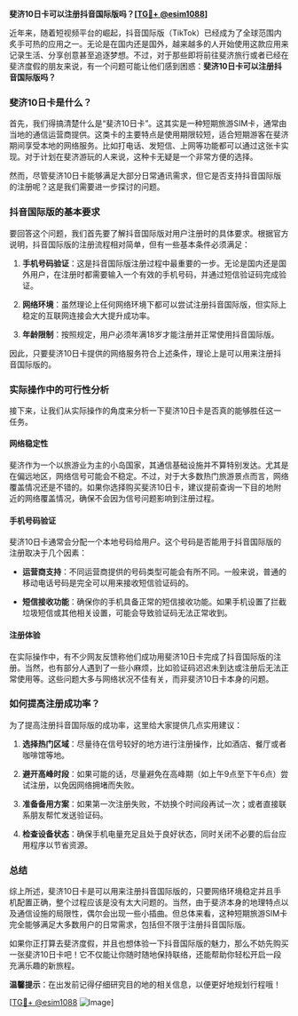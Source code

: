 **斐济10日卡可以注册抖音国际版吗？[[TG💪+ @esim1088](https://t.me/s/esim1088)]**

近年来，随着短视频平台的崛起，抖音国际版（TikTok）已经成为了全球范围内炙手可热的应用之一。无论是在国内还是国外，越来越多的人开始使用这款应用来记录生活、分享创意甚至追逐梦想。不过，对于那些即将前往斐济旅行或者已经在斐济度假的朋友来说，有一个问题可能让他们感到困惑：**斐济10日卡可以注册抖音国际版吗？**

### 斐济10日卡是什么？

首先，我们得搞清楚什么是“斐济10日卡”。这其实是一种短期旅游SIM卡，通常由当地的通信运营商提供。这类卡的主要特点是使用期限较短，适合短期游客在斐济期间享受本地的网络服务。比如打电话、发短信、上网等功能都可以通过这张卡实现。对于计划在斐济游玩的人来说，这种卡无疑是一个非常方便的选择。

然而，尽管斐济10日卡能够满足大部分日常通讯需求，但它是否支持抖音国际版的注册呢？这是我们需要进一步探讨的问题。

### 抖音国际版的基本要求

要回答这个问题，我们首先要了解抖音国际版对用户注册时的具体要求。根据官方说明，抖音国际版的注册流程相对简单，但有一些基本条件必须满足：

1. **手机号码验证**：这是抖音国际版注册过程中最重要的一步。无论是国内还是国外用户，在注册时都需要输入一个有效的手机号码，并通过短信验证码完成验证。
   
2. **网络环境**：虽然理论上任何网络环境下都可以尝试注册抖音国际版，但实际上稳定的互联网连接会大大提升成功率。

3. **年龄限制**：按照规定，用户必须年满18岁才能注册并正常使用抖音国际版。

因此，只要斐济10日卡提供的网络服务符合上述条件，理论上是可以用来注册抖音国际版的。

### 实际操作中的可行性分析

接下来，让我们从实际操作的角度来分析一下斐济10日卡是否真的能够胜任这一任务。

#### 网络稳定性

斐济作为一个以旅游业为主的小岛国家，其通信基础设施并不算特别发达。尤其是在偏远地区，网络信号可能会不稳定。不过，对于大多数热门旅游景点而言，网络覆盖情况还是不错的。如果你选择购买斐济10日卡，建议提前查询一下目的地附近的网络覆盖情况，确保不会因为信号问题影响到注册过程。

#### 手机号码验证

斐济10日卡通常会分配一个本地号码给用户。这个号码是否能用于抖音国际版的注册取决于几个因素：

- **运营商支持**：不同运营商提供的号码类型可能会有所不同。一般来说，普通的移动电话号码是完全可以用来接收短信验证码的。
  
- **短信接收功能**：确保你的手机具备正常的短信接收功能。如果手机设置了拦截垃圾短信或其他相关设置，可能会导致验证码无法正常收到。

#### 注册体验

在实际操作中，有不少网友反馈称他们成功用斐济10日卡完成了抖音国际版的注册。当然，也有部分人遇到了一些小麻烦，比如验证码迟迟未到达或注册后无法正常使用等。这些问题大多与网络状况不佳有关，而非斐济10日卡本身的问题。

### 如何提高注册成功率？

为了提高注册抖音国际版的成功率，这里给大家提供几点实用建议：

1. **选择热门区域**：尽量待在信号较好的地方进行注册操作，比如酒店、餐厅或者咖啡馆等地。
   
2. **避开高峰时段**：如果可能的话，尽量避免在高峰期（如上午9点至下午6点）尝试注册，以免因网络拥堵而失败。

3. **准备备用方案**：如果第一次注册失败，不妨换个时间段再试一次；或者直接联系朋友帮忙发送验证码。

4. **检查设备状态**：确保手机电量充足且处于良好状态，同时关闭不必要的后台应用程序以节省资源。

### 总结

综上所述，斐济10日卡是可以用来注册抖音国际版的，只要网络环境稳定并且手机配置正确，整个过程应该是没有太大问题的。当然，由于斐济本身的地理特点以及通信设施的局限性，偶尔会出现一些小插曲。但总体来看，这种短期旅游SIM卡完全能够满足大多数用户的日常需求，包括但不限于注册抖音国际版。

如果你正打算去斐济度假，并且也想体验一下抖音国际版的魅力，那么不妨先购买一张斐济10日卡吧！它不仅能让你随时随地保持联络，还能帮助你轻松开启一段充满乐趣的新旅程。

**温馨提示**：在出发前记得仔细研究目的地的相关信息，以便更好地规划行程哦！

[[TG💪+ @esim1088](https://t.me/s/esim1088) ![Image](https://i.postimg.cc/4NQfJmqS/Snipaste-2025-05-13-00-14-12.png)]